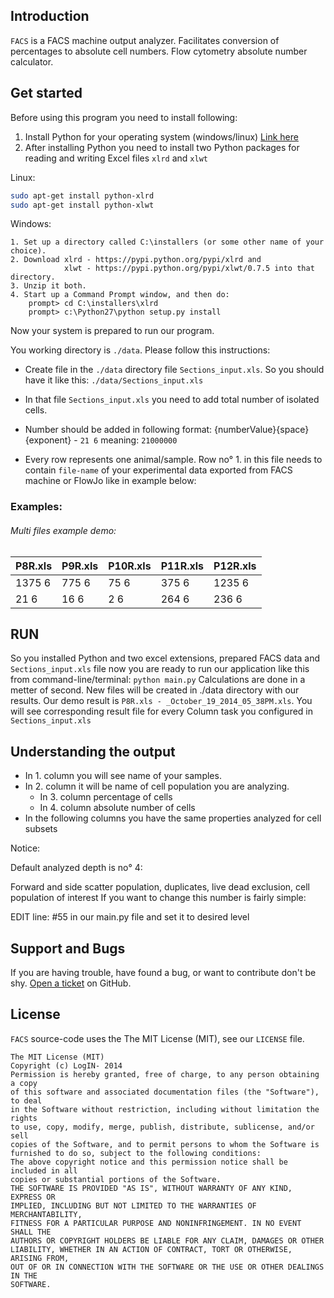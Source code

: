 ## Introduction
`FACS` is a FACS machine output analyzer. Facilitates conversion of percentages to absolute cell numbers. 
Flow cytometry absolute number calculator.

## Get started
Before using this program you need to install following:

 1. Install Python for your operating system (windows/linux) [Link here](https://www.python.org/downloads/)
 2. After installing Python you need to install two Python packages for reading and writing Excel files 
 `xlrd` and `xlwt`

Linux:
```bash
sudo apt-get install python-xlrd
sudo apt-get install python-xlwt
```

Windows:
```
1. Set up a directory called C:\installers (or some other name of your
choice).
2. Download xlrd - https://pypi.python.org/pypi/xlrd and
            xlwt - https://pypi.python.org/pypi/xlwt/0.7.5 into that directory.
3. Unzip it both.
4. Start up a Command Prompt window, and then do:
    prompt> cd C:\installers\xlrd
    prompt> c:\Python27\python setup.py install
```

Now your system is prepared to run our program.
 
You working directory is `./data`. Please follow this instructions:

 - Create file in the `./data` directory file `Sections_input.xls`.
    So you should have it like this: `./data/Sections_input.xls`

 - In that file `Sections_input.xls` you need to add total number of
    isolated cells. 

 - Number should be added in following format:
    {numberValue}{space}{exponent} - `21 6` meaning: `21000000`

 - Every row represents one animal/sample.
    Row no° 1. in this file needs to contain `file-name` of your experimental data
    exported from FACS machine or FlowJo like in example below:

### Examples:  
###### Multi files example demo:
P8R.xls  |P9R.xls  |P10R.xls  |P11R.xls  |P12R.xls  |
-------- |-------- |-------- |-------- |-------- |
1375 6   |775 6   |75 6   |375 6   |1235 6   |
21 6     |16 6     |2 6     |264 6     |236 6     |

## RUN
So you installed Python and two excel extensions, prepared FACS data and `Sections_input.xls` file
now you are ready to run our application like this from command-line/terminal:
`python main.py`
Calculations are done in a metter of second. New files will be created in ./data directory with our results.
Our demo result is `P8R.xls - _October_19_2014_05_38PM.xls`. 
You will see corresponding result file for every Column task you configured in `Sections_input.xls`

## Understanding the output

 - In 1. column you will see name of your samples.
 - In 2. column it will be name of cell population you are analyzing. 
     - In 3. column percentage of cells
     - In 4. column absolute number of cells
 - In the following columns you have the same properties analyzed for cell subsets

Notice:

Default analyzed depth is no° 4: 

Forward and side scatter population, duplicates, live dead exclusion, cell population of interest
If you want to change this number is fairly simple:

EDIT line: #55 in our main.py file and set it to desired level

## Support and Bugs
If you are having trouble, have found a bug, or want to contribute don't be shy.
[Open a ticket](https://github.com/LogIN-/ospnc/issues) on GitHub.

## License
`FACS` source-code uses the The MIT License (MIT), see our `LICENSE` file.
```
The MIT License (MIT)
Copyright (c) LogIN- 2014
Permission is hereby granted, free of charge, to any person obtaining a copy
of this software and associated documentation files (the "Software"), to deal
in the Software without restriction, including without limitation the rights
to use, copy, modify, merge, publish, distribute, sublicense, and/or sell
copies of the Software, and to permit persons to whom the Software is
furnished to do so, subject to the following conditions:
The above copyright notice and this permission notice shall be included in all
copies or substantial portions of the Software.
THE SOFTWARE IS PROVIDED "AS IS", WITHOUT WARRANTY OF ANY KIND, EXPRESS OR
IMPLIED, INCLUDING BUT NOT LIMITED TO THE WARRANTIES OF MERCHANTABILITY,
FITNESS FOR A PARTICULAR PURPOSE AND NONINFRINGEMENT. IN NO EVENT SHALL THE
AUTHORS OR COPYRIGHT HOLDERS BE LIABLE FOR ANY CLAIM, DAMAGES OR OTHER
LIABILITY, WHETHER IN AN ACTION OF CONTRACT, TORT OR OTHERWISE, ARISING FROM,
OUT OF OR IN CONNECTION WITH THE SOFTWARE OR THE USE OR OTHER DEALINGS IN THE
SOFTWARE.
```
